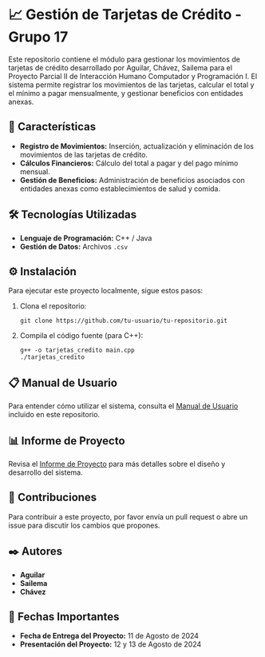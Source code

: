 
# 📈 Gestión de Tarjetas de Crédito - Grupo 17

Este repositorio contiene el módulo para gestionar los movimientos de tarjetas de crédito desarrollado por Aguilar, Chávez, Sailema para el Proyecto Parcial II de Interacción Humano Computador y Programación I. El sistema permite registrar los movimientos de las tarjetas, calcular el total y el mínimo a pagar mensualmente, y gestionar beneficios con entidades anexas.

## 🚀 Características
- **Registro de Movimientos:** Inserción, actualización y eliminación de los movimientos de las tarjetas de crédito.
- **Cálculos Financieros:** Cálculo del total a pagar y del pago mínimo mensual.
- **Gestión de Beneficios:** Administración de beneficios asociados con entidades anexas como establecimientos de salud y comida.

## 🛠️ Tecnologías Utilizadas
- **Lenguaje de Programación:** C++ / Java
- **Gestión de Datos:** Archivos `.csv`

## ⚙️ Instalación

Para ejecutar este proyecto localmente, sigue estos pasos:

1. Clona el repositorio:
   ```
   git clone https://github.com/tu-usuario/tu-repositorio.git
   ```
2. Compila el código fuente (para C++):
   ```
   g++ -o tarjetas_credito main.cpp
   ./tarjetas_credito
   ```

## 📋 Manual de Usuario

Para entender cómo utilizar el sistema, consulta el [Manual de Usuario](./manual_usuario.pdf) incluido en este repositorio.

## 📊 Informe de Proyecto

Revisa el [Informe de Proyecto](./informe_proyecto.pdf) para más detalles sobre el diseño y desarrollo del sistema.

## 🎯 Contribuciones

Para contribuir a este proyecto, por favor envía un pull request o abre un issue para discutir los cambios que propones.

## ✒️ Autores

- **Aguilar**
-  **Sailema**
-  **Chávez**

## 📅 Fechas Importantes

- **Fecha de Entrega del Proyecto:** 11 de Agosto de 2024
- **Presentación del Proyecto:** 12 y 13 de Agosto de 2024

